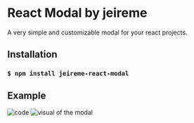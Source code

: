 # React Modal by jeireme

A very simple and customizable modal for your react projects.

## Installation

### `$ npm install jeireme-react-modal`

## Example

![code](https://i.ibb.co/M2vZhps/react-modal.jpg)
![visual of the modal](https://i.ibb.co/n0q1mZG/modal-gif.gif)
